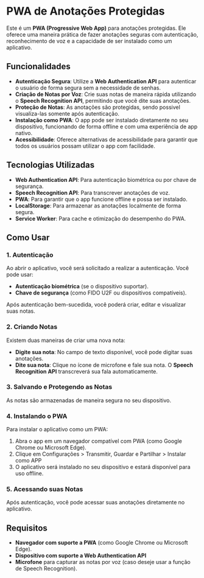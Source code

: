 # PWA de Anotações Protegidas

Este é um **PWA (Progressive Web App)** para anotações protegidas. Ele oferece uma maneira prática de fazer anotações seguras com autenticação, reconhecimento de voz e a capacidade de ser instalado como um aplicativo.

## Funcionalidades

- **Autenticação Segura**: Utilize a **Web Authentication API** para autenticar o usuário de forma segura sem a necessidade de senhas.
- **Criação de Notas por Voz**: Crie suas notas de maneira rápida utilizando o **Speech Recognition API**, permitindo que você dite suas anotações.
- **Proteção de Notas**: As anotações são protegidas, sendo possivel visualiza-las somente após autenticação.
- **Instalação como PWA**: O app pode ser instalado diretamente no seu dispositivo, funcionando de forma offline e com uma experiência de app nativo.
- **Acessibilidade**: Oferece alternativas de acessibilidade para garantir que todos os usuários possam utilizar o app com facilidade.

## Tecnologias Utilizadas

- **Web Authentication API**: Para autenticação biométrica ou por chave de segurança.
- **Speech Recognition API**: Para transcrever anotações de voz.
- **PWA**: Para garantir que o app funcione offline e possa ser instalado.
- **LocalStorage**: Para armazenar as anotações localmente de forma segura.
- **Service Worker**: Para cache e otimização do desempenho do PWA.

## Como Usar

### 1. Autenticação

Ao abrir o aplicativo, você será solicitado a realizar a autenticação. Você pode usar:

- **Autenticação biométrica** (se o dispositivo suportar).
- **Chave de segurança** (como FIDO U2F ou dispositivos compatíveis).

Após autenticação bem-sucedida, você poderá criar, editar e visualizar suas notas.

### 2. Criando Notas

Existem duas maneiras de criar uma nova nota:

- **Digite sua nota**: No campo de texto disponível, você pode digitar suas anotações.
- **Dite sua nota**: Clique no ícone de microfone e fale sua nota. O **Speech Recognition API** transcreverá sua fala automaticamente.

### 3. Salvando e Protegendo as Notas

As notas são armazenadas de maneira segura no seu dispositivo.

### 4. Instalando o PWA

Para instalar o aplicativo como um PWA:

1. Abra o app em um navegador compatível com PWA (como Google Chrome ou Microsoft Edge).
2. Clique em Configurações > Transmitir, Guardar e Partilhar > Instalar como APP
3. O aplicativo será instalado no seu dispositivo e estará disponível para uso offline.

### 5. Acessando suas Notas

Após autenticação, você pode acessar suas anotações diretamente no aplicativo.

## Requisitos

- **Navegador com suporte a PWA** (como Google Chrome ou Microsoft Edge).
- **Dispositivo com suporte a Web Authentication API**
- **Microfone** para capturar as notas por voz (caso deseje usar a função de Speech Recognition).
